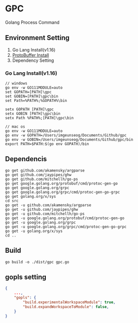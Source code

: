 # GPC

Golang Process Command

## Environment Setting

1. Go Lang Install(v1.16)
2. [ProtoBuffer Install](https://github.com/protocolbuffers/protobuf)
3. Dependency Setting

### Go Lang Install(v1.16)

```shell
// windows
go env -w GO111MODULE=auto
set GOPATH=[PATH]\gpc
set GOBIN=[PATH]\gpc\bin
set Path=%PATH%;%GOPATH%\bin

setx GOPATH [PATH]\gpc
setx GOBIN [PATH]\gpc\bin
setx Path %PATH%;[PATH]\gpc\bin
```

```shell
// mac os
go env -w GO111MODULE=auto
go env -w GOPATH=/Users/imgeunseog/Documents/Github/gpc
go env -w GOBIN=/Users/imgeunseog/Documents/Github/gpc/bin
export PATH=$PATH:$(go env GOPATH)/bin
```

## Dependencis

```shell
go get github.com/akamensky/argparse
go get github.com/jaypipes/ghw
go get github.com/mitchellh/go-ps
go get google.golang.org/protobuf/cmd/protoc-gen-go
go get google.golang.org/grpc
go get google.golang.org/grpc/cmd/protoc-gen-go-grpc
go get golang.org/x/sys
cd src
go get -u github.com/akamensky/argparse
go get -u github.com/jaypipes/ghw
go get -u github.com/mitchellh/go-ps
go get -u google.golang.org/protobuf/cmd/protoc-gen-go
go get -u google.golang.org/grpc
go get -u google.golang.org/grpc/cmd/protoc-gen-go-grpc
go get -u golang.org/x/sys
cd ..
```

## Build

```shell
go build -o ./dist/gpc gpc.go
```

## gopls setting

```json
{
    ...,
    "gopls": {
        "build.experimentalWorkspaceModule": true,
        "build.expandWorkspaceToModule": false,
    }
}
```
